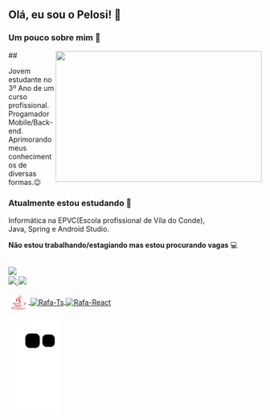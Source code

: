 ## Olá, eu sou o Pelosi! 👋




### **Um pouco sobre mim** :boy:
<img align="right" width="410" height="260"  src="https://static.collectui.com/shots/3252385/job-opening-large">
##

Jovem estudante no 3º Ano de um curso profissional.
Progamador Mobile/Back-end.
Aprimorando meus conhecimentos de diversas formas.:wink:

### **Atualmente estou estudando** 🌱
Informática na EPVC(Escola profissional de Vila do Conde),                      
Java, Spring e Android Studio.

**Não estou trabalhando/estagiando mas estou procurando vagas** :computer:

##

<div>
  <a href="https://www.linkedin.com/in/" target="_blank"><img src="https://img.shields.io/badge/-LinkedIn-%230077B5?style=for-the-  badge&logo=linkedin&logoColor=white" target="_blank"></a>
</div>

<div align="left">
  <a href="https://github.com/Pelosin">
  <img height="180em" src="https://github-readme-stats.vercel.app/api?username=Pelosin&show_icons=true&theme=dark&include_all_commits=true&count_private=true"/>
  <img height="163em" src="https://github-readme-stats.vercel.app/api/top-langs/?username=Pelosin&layout=compact&langs_count=7&theme=dark"/>
</div>
  
<div style="display: inline_block"><br>
  <img align="center" alt="Rafa-Js" height="30" width="40" src="https://raw.githubusercontent.com/devicons/devicon/master/icons/java/java-plain.svg">
  <img align="center" alt="Rafa-Ts" height="30" width="40" src="https://cdn.jsdelivr.net/gh/devicons/devicon/icons/spring/spring-original.svg">
  <img align="center" alt="Rafa-React" height="30" width="40" src="https://cdn.jsdelivr.net/gh/devicons/devicon/icons/android/android-plain.svg">
</div>

![Snake animation](https://github.com/Pelosin/Pelosin/blob/output/github-contribution-grid-snake.svg)
